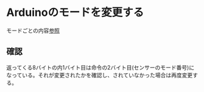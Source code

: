 # Arduinoのモードを変更する
モードごとの内容[参照](https://docs.google.com/spreadsheets/d/1WJhSWleOLEynmB5vheJFunxQu6BkRgz2Rvdan5Di-zE/edit?usp=sharing)

## 確認
返ってくる8バイトの内1バイト目は命令の2バイト目(センサーのモード番号)になっている。それが変更されたかを確認し、されていなかった場合は再度変更する。